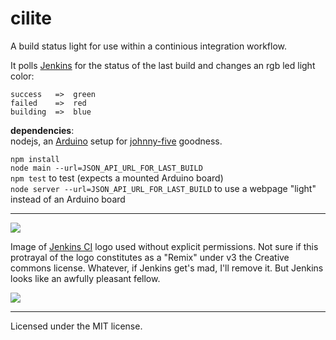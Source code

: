 cilite
======

A build status light for use within a continious integration workflow.

It polls [Jenkins](http://jenkins-ci.org/) for the status of the last build and 
changes an rgb led light color:

    success   =>  green
    failed    =>  red
    building  =>  blue

**dependencies**:  
nodejs, an [Arduino](http://www.arduino.cc/) setup for [johnny-five](https://github.com/rwldrn/johnny-five#setup-and-assemble-arduino) goodness.

`npm install`  
`node main --url=JSON_API_URL_FOR_LAST_BUILD`  
`npm test` to test (expects a mounted Arduino board)  
`node server --url=JSON_API_URL_FOR_LAST_BUILD` to use a webpage "light" instead of an Arduino board

-------------

<img src="https://github.com/twalker/cilite/raw/master/public/img/cilite.jpg">

Image of [Jenkins CI](http://jenkins-ci.org/) logo used without explicit permissions.
Not sure if this protrayal of the logo constitutes as a "Remix" under v3 the Creative commons license. 
Whatever, if Jenkins get's mad, I'll remove it. But Jenkins looks like an awfully pleasant fellow.

<img src="https://github.com/twalker/cilite/raw/master/public/img/cilite_bb.png">

-------------

Licensed under the MIT license.


